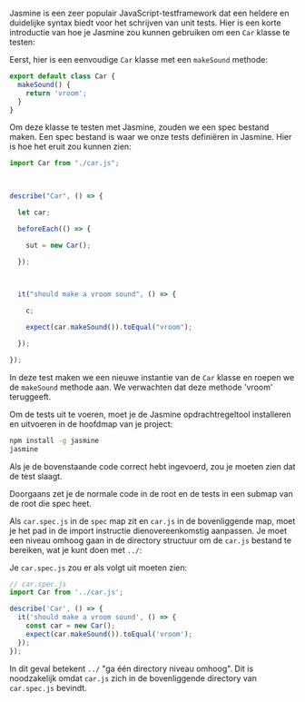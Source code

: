 Jasmine is een zeer populair JavaScript-testframework dat een heldere en duidelijke syntax biedt voor het schrijven van unit tests. Hier is een korte introductie van hoe je Jasmine zou kunnen gebruiken om een `Car` klasse te testen:

Eerst, hier is een eenvoudige `Car` klasse met een `makeSound` methode:

```javascript
export default class Car {
  makeSound() {
    return 'vroom';
  }
}
```

Om deze klasse te testen met Jasmine, zouden we een spec bestand maken. Een spec bestand is waar we onze tests definiëren in Jasmine. Hier is hoe het eruit zou kunnen zien:

```javascript
import Car from "./car.js";

  

describe("Car", () => {

  let car;

  beforeEach(() => {

    sut = new Car();

  });

  

  it("should make a vroom sound", () => {

    c;

    expect(car.makeSound()).toEqual("vroom");

  });

});
```

In deze test maken we een nieuwe instantie van de `Car` klasse en roepen we de `makeSound` methode aan. We verwachten dat deze methode 'vroom' teruggeeft.

Om de tests uit te voeren, moet je de Jasmine opdrachtregeltool installeren en uitvoeren in de hoofdmap van je project:

```bash
npm install -g jasmine
jasmine
```

Als je de bovenstaande code correct hebt ingevoerd, zou je moeten zien dat de test slaagt.

Doorgaans zet je de normale code in de root en de tests in een submap van de root die spec heet.

Als `car.spec.js` in de `spec` map zit en `car.js` in de bovenliggende map, moet je het pad in de import instructie dienovereenkomstig aanpassen. Je moet een niveau omhoog gaan in de directory structuur om de `car.js` bestand te bereiken, wat je kunt doen met `../`:

Je `car.spec.js` zou er als volgt uit moeten zien:

```javascript
// car.spec.js
import Car from '../car.js';

describe('Car', () => {
  it('should make a vroom sound', () => {
    const car = new Car();
    expect(car.makeSound()).toEqual('vroom');
  });
});
```

In dit geval betekent `../` "ga één directory niveau omhoog". Dit is noodzakelijk omdat `car.js` zich in de bovenliggende directory van `car.spec.js` bevindt.